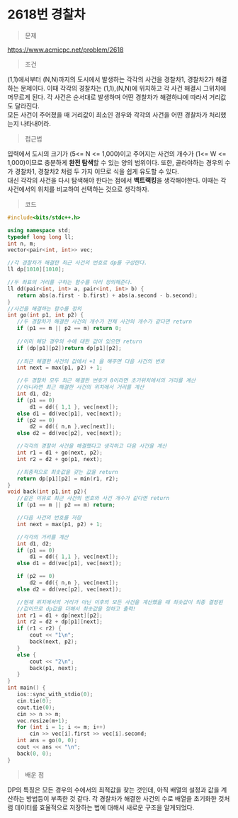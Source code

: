 # 2618번 경찰차

> 문제

https://www.acmicpc.net/problem/2618

> 조건

(1,1)에서부터 (N,N)까지의 도시에서 발생하는 각각의 사건을 경찰차1, 경찰차2가 해결하는 문제이다. 이때 각각의 경찰차는 (1,1),(N,N)에 위치하고 각 사건 해결시 그위치에 머무르게 된다. 각 사건은 순서대로 발생하며 어떤 경찰차가 해결하냐에 따라서 거리값도 달라진다.  
모든 사건이 주어졌을 때 거리값이 최소인 경우와 각각의 사건을 어떤 경찰차가 처리했는지 나타내어라.

> 접근법

입력에서 도시의 크기가 (5<= N <= 1,000)이고 주어지는 사건의 개수가 (1<= W <= 1,000)이므로 충분하게 **완전 탐색**할 수 있는 양의 범위이다. 또한, 골라야하는 경우의 수가 경찰차1, 경찰차2 처럼 두 가지 이므로 식을 쉽게 유도할 수 있다.  
대신 각각의 사건을 다시 탐색해야 한다는 점에서 **백트랙킹**을 생각해야한다. 이때는 각 사건에서의 위치를 비교하여 선택하는 것으로 생각하자.

> 코드

 ``` c++
#include<bits/stdc++.h>

using namespace std;
typedef long long ll;
int n, m;
vector<pair<int, int>> vec;

//각 경찰차가 해결한 최근 사건의 번호로 dp를 구성한다.
ll dp[1010][1010];

//두 좌표의 거리를 구하는 함수를 미리 정의해준다.
ll dd(pair<int, int> a, pair<int, int> b) {
	return abs(a.first - b.first) + abs(a.second - b.second);
}
//사건을 해결하는 함수를 정의
int go(int p1, int p2) {
    //두 경찰차가 해결한 사건의 개수가 전체 사건의 개수가 같다면 return
	if (p1 == m || p2 == m)	return 0;
    
    //이미 해당 경우의 수에 대한 값이 있으면 return
	if (dp[p1][p2])return dp[p1][p2];
    
    //최근 해결한 사건의 값에서 +1 을 해주면 다음 사건의 번호 
	int next = max(p1, p2) + 1;

    //두 경찰차 모두 최근 해결한 번호가 0이라면 초기위치에서의 거리를 계산
    //아니라면 최근 해결한 사건의 위치에서 거리를 계산
	int d1, d2;
	if (p1 == 0)
		d1 = dd({ 1,1 }, vec[next]);
	else d1 = dd(vec[p1], vec[next]);
	if (p2 == 0)
		d2 = dd({ n,n },vec[next]);
	else d2 = dd(vec[p2], vec[next]);

    //각각의 경찰이 사건을 해결했다고 생각하고 다음 사건을 계산
	int r1 = d1 + go(next, p2);
	int r2 = d2 + go(p1, next);

    //최종적으로 최솟값을 갖는 값을 return
	return dp[p1][p2] = min(r1, r2);
}
void back(int p1,int p2){
	//같은 이유로 최근 사건의 번호와 사건 개수가 같다면 return
    if (p1 == m || p2 == m)	return;

    //다음 사건의 번호를 저장
	int next = max(p1, p2) + 1;

    //각각의 거리를 계산
	int d1, d2;
	if (p1 == 0)
		d1 = dd({ 1,1 }, vec[next]);
	else d1 = dd(vec[p1], vec[next]);

	if (p2 == 0)
		d2 = dd({ n,n }, vec[next]);
	else d2 = dd(vec[p2], vec[next]);

    //현재 위치에서의 거리가 아닌 이후의 모든 사건을 계산했을 때 최솟값이 최종 결정된
    //값이므로 dp값을 더해서 최솟값을 정하고 출력!
	int r1 = d1 + dp[next][p2];
	int r2 = d2 + dp[p1][next];
	if (r1 < r2) {
		cout << "1\n";
		back(next, p2);
	}
	else {
		cout << "2\n";
		back(p1, next);
	}
}
int main() {
	ios::sync_with_stdio(0);
	cin.tie(0);
	cout.tie(0);
	cin >> n >> m;
	vec.resize(m+1);
	for (int i = 1; i <= m; i++)
		cin >> vec[i].first >> vec[i].second;
	int ans = go(0, 0);
	cout << ans << "\n";
	back(0, 0);
}
```

> 배운 점

DP의 특징은 모든 경우의 수에서의 최적값을 찾는 것인데, 아직 배열의 설정과 값을 계산하는 방법등이 부족한 것 같다. 각 경찰차가 해결한 사건의 수로 배열을 초기화한 것처럼 데이터를 효율적으로 저장하는 법에 대해서 새로운 구조을 알게되었다.